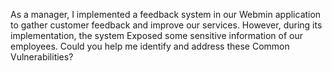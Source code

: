 As a manager, I implemented a feedback system in our Webmin application to gather customer feedback and improve our services. However, during its implementation, the system Exposed some sensitive information of our employees. Could you help me identify and address these Common Vulnerabilities?
